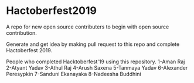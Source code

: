 # Hactoberfest2019
A repo for new open source contributers to begin with open source contribution.

Generate and get idea by making pull request to this repo and complete Hactoberfest 2019.

People who completed Hacktoberfest'19 using this repository.
1-Aman Raj
2-Atyant Yadav
3-Athul Raj
4-Arush Saxena
5-Tanmaya Yadav
6-Alexander Peresypkin
7-Sanduni Ekanayaka
8-Nadeesha Buddhini
